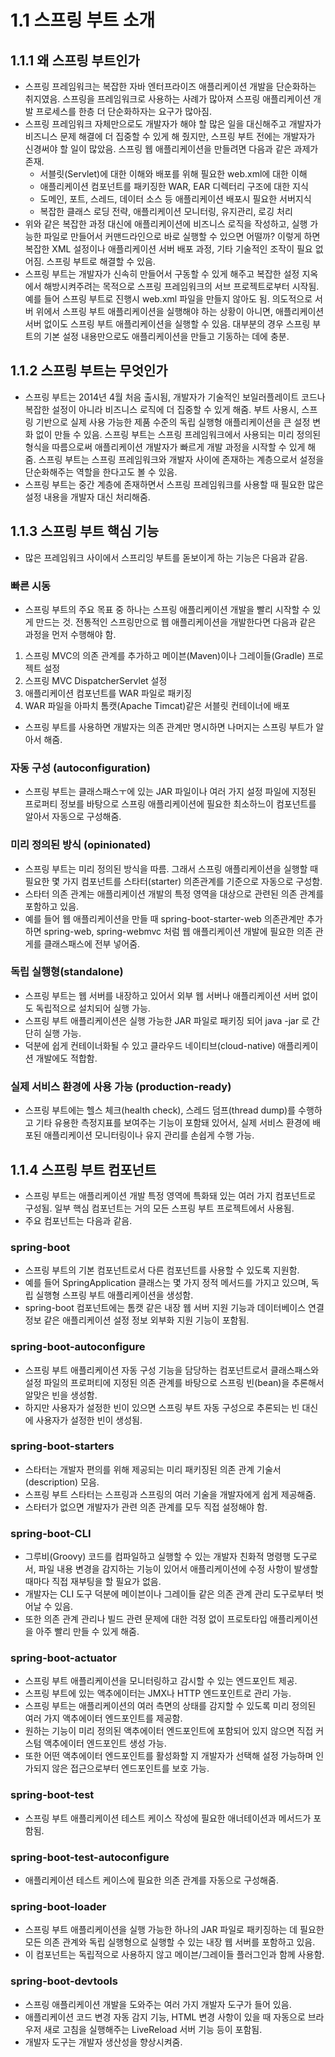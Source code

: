 # 1.1 스프링 부트 소개
## 1.1.1 왜 스프링 부트인가
- 스프링 프레임워크는 복잡한 자바 엔터프라이즈 애플리케이션 개발을 단순화하는 취지였음. 스프링을 프레임워크로 사용하는 사례가 많아져 스프링 애플리케이션 개발 프로세스를 한층 더 단순화하자는 요구가 많아짐.
- 스프링 프레임워크 자체만으로도 개발자가 해야 할 많은 일을 대신해주고 개발자가 비즈니스 문제 해결에 더 집중할 수 있게 해 줬지만, 스프링 부트 전에는 개발자가 신경써야 할 일이 많았음. 스프링 웹 애플리케이션을
만들려면 다음과 같은 과제가 존재.
    - 서블릿(Servlet)에 대한 이해와 배포를 위해 필요한 web.xml에 대한 이해
    - 애플리케이션 컴포넌트를 패키징한 WAR, EAR 디렉터리 구조에 대한 지식
    - 도메인, 포트, 스레드, 데이터 소스 등 애플리케이션 배포시 필요한 서버지식
    - 복잡한 클래스 로딩 전략, 애플리케이션 모니터링, 유지관리, 로깅 처리
- 위와 같은 복잡한 과정 대신에 애플리케이션에 비즈니스 로직을 작성하고, 실행 가능한 파일로 만들어서 커맨드라인으로 바로 실행할 수 있으면 어떨까? 이렇게 하면 복잡한 XML 설정이나 애플리케이션 서버 배포 과정,
기타 기술적인 조작이 필요 없어짐. 스프링 부트로 해결할 수 있음.
- 스프링 부트는 개발자가 신속히 만들어서 구동할 수 있게 해주고 복잡한 설정 지옥에서 해방시켜주려는 목적으로 스프링 프레임워크의 서브 프로젝트로부터 시작됨. 예를 들어 스프링 부트로 진행시 web.xml 파일을
만들지 않아도 됨. 의도적으로 서버 위에서 스프링 부트 애플리케이션을 실행해야 하는 상황이 아니면, 애플리케이션 서버 없이도 스프링 부트 애플리케이션을 실행할 수 있음. 대부분의 경우 스프링 부트의 기본 설정
내용만으로도 애플리케이션을 만들고 기동하는 데에 충분.

## 1.1.2 스프링 부트는 무엇인가
- 스프링 부트는 2014년 4월 처음 출시됨, 개발자가 기술적인 보일러플레이트 코드나 복잡한 설정이 아니라 비즈니스 로직에 더 집중할 수 있게 해줌. 부트 사용시, 스프링 기반으로 실제 사용 가능한 제품 수준의 독립
실행형 애플리케이션을 큰 설정 변화 없이 만들 수 있음. 스프링 부트는 스프링 프레임워크에서 사용되는 미리 정의된 형식을 따름으로써 애플리케이션 개발자가 빠르게 개발 과정을 시작할 수 있게 해줌. 스프링 부트는 
스프링 프레임워크와 개발자 사이에 존재하는 계층으로서 설정을 단순화해주는 역할을 한다고도 볼 수 있음.
- 스프링 부트는 중간 계층에 존재하면서 스프링 프레임워크를 사용할 때 필요한 많은 설정 내용을 개발자 대신 처리해줌.

## 1.1.3 스프링 부트 핵심 기능
- 많은 프레임워크 사이에서 스프리잉 부트를 돋보이게 하는 기능은 다음과 같음.
### 빠른 시동
- 스프링 부트의 주요 목표 중 하나는 스프링 애플리케이션 개발을 빨리 시작할 수 있게 만드는 것. 전통적인 스프링만으로 웹 애플리케이션을 개발한다면 다음과 같은 과정을 먼저 수행해야 함.
1. 스프링 MVC의 의존 관계를 추가하고 메이븐(Maven)이나 그레이들(Gradle) 프로젝트 설정
2. 스프링 MVC DispatcherServlet 설정
3. 애플리케이션 컴포넌트를 WAR 파일로 패키징
4. WAR 파일을 아파치 톰캣(Apache Timcat)같은 서블릿 컨테이너에 배포
- 스프링 부트를 사용하면 개발자는 의존 관계만 명시하면 나머지는 스프링 부트가 알아서 해줌.

### 자동 구성 (autoconfiguration)
- 스프링 부트는 클래스패스ㅜ에 있는 JAR 파일이나 여러 가지 설정 파일에 지정된 프로퍼티 정보를 바탕으로 스프링 애플리케이션에 필요한 최소하느이 컴포넌트를 알아서 자동으로 구성해줌. 

### 미리 정의된 방식 (opinionated)
- 스프링 부트는 미리 정의된 방식을 따름. 그래서 스프링 애플리케이션을 실행할 때 필요한 몇 가지 컴포넌트를 스타터(starter) 의존관계를 기준으로 자동으로 구성함.
- 스타터 의존 관계는 애플리케이션 개발의 특정 영역을 대상으로 관련된 의존 관계를 포함하고 있음.
- 예를 들어 웹 애플리케이션을 만들 때 spring-boot-starter-web 의존관계만 추가하면 spring-web, spring-webmvc 처럼 웹 애플리케이션 개발에 필요한 의존 관게를 클래스패스에 전부 넣어줌.

### 독립 실행형(standalone)
- 스프링 부트는 웹 서버를 내장하고 있어서 외부 웹 서버나 애플리케이션 서버 없이도 독립적으로 설치되어 실행 가능.
- 스프링 부트 애플리케이션은 실행 가능한 JAR 파일로 패키징 되어 java -jar 로 간단히 실행 가능.
- 덕분에 쉽게 컨테이너화될 수 있고 클라우드 네이티브(cloud-native) 애플리케이션 개발에도 적합함.

### 실제 서비스 환경에 사용 가능 (production-ready)
- 스프링 부트에는 헬스 체크(health check), 스레드 덤프(thread dump)를 수행하고 기타 유용한 측정지표를 보여주는 기능이 포함돼 있어서, 실제 서비스 환경에 배포된 애플리케이션 모니터링이나 유지 관리를
손쉽게 수행 가능.

## 1.1.4 스프링 부트 컴포넌트
- 스프링 부트는 애플리케이션 개발 특정 영역에 특화돼 있는 여러 가지 컴포넌트로 구성됨.  일부 핵심 컴포넌트는 거의 모든 스프링 부트 프로젝트에서 사용됨.
- 주요 컴포넌트는 다음과 같음.

### spring-boot
- 스프링 부트의 기본 컴포넌트로서 다른 컴포넌트를 사용할 수 있도록 지원함.
- 예를 들어 SpringApplication 클래스는 몇 가지 정적 메서드를 가지고 있으며, 독립 실행형 스프링 부트 애플리케이션을 생성함.
- spring-boot 컴포넌트에는 톰캣 같은 내장 웹 서버 지원 기능과 데이터베이스 연결 정보 같은 애플리케이션 설정 정보 외부화 지원 기능이 포함됨.

### spring-boot-autoconfigure
- 스프링 부트 애플리케이션 자동 구성 기능을 담당하는 컴포넌트로서 클래스패스와 설정 파일의 프로퍼티에 지정된 의존 관계를 바탕으로 스프링 빈(bean)을 추론해서 알맞은 빈을 생성함.
- 하지만 사용자가 설정한 빈이 있으면 스프링 부트 자동 구성으로 추론되는 빈 대신에 사용자가 설정한 빈이 생성됨.

### spring-boot-starters
- 스타터는 개발자 편의를 위해 제공되는 미리 패키징된 의존 관계 기술서(description) 모음.
- 스프링 부트 스타터는 스프링과 스프링의 여러 기술을 개발자에게 쉽게 제공해줌.
- 스타터가 없으면 개발자가 관련 의존 관계를 모두 직접 설정해야 함.

### spring-boot-CLI
- 그루비(Groovy) 코드를 컴파일하고 실행할 수 있는 개발자 친화적 명령행 도구로서, 파일 내용 변경을 감지하는 기능이 있어서 애플리케이션에 수정 사항이 발생할 때마다 직접 재부팅을 할 필요가 없음.
- 개발자는 CLI 도구 덕분에 메이븐이나 그레이들 같은 의존 관계 관리 도구로부터 벗어날 수 있음.
- 또한 의존 관계 관리나 빌드 관련 문제에 대한 걱정 없이 프로토타입 애플리케이션을 아주 빨리 만들 수 있게 해줌.

### spring-boot-actuator
- 스프링 부트 애플리케이션을 모니터링하고 감시할 수 있는 엔드포인트 제공.
- 스프링 부트에 있는 액추에이터는 JMX나 HTTP 엔드포인트로 관리 가능.
- 스프링 부트는 애플리케이션의 여러 측면의 상태를 감지할 수 있도록 미리 정의된 여러 가지 액추에이터 엔드포인트를 제공함.
- 원하는 기능이 미리 정의된 액추에이터 엔드포인트에 포함되어 있지 않으면 직접 커스텀 액추에이터 엔드포인트 생성 가능.
- 또한 어떤 액추에이터 엔드포인트를 활성화할 지 개발자가 선택해 설정 가능하며 인가되지 않은 접근으로부터 엔드포인트를 보호 가능.

### spring-boot-test
- 스프링 부트 애플리케이션 테스트 케이스 작성에 필요한 애너테이션과 메서드가 포함됨.

### spring-boot-test-autoconfigure
- 애플리케이션 테스트 케이스에 필요한 의존 관계를 자동으로 구성해줌.

### spring-boot-loader
- 스프링 부트 애플리케이션을 실행 가능한 하나의 JAR 파일로 패키징하는 데 필요한 모든 의존 관계와 독립 실행형으로 실행할 수 있는 내장 웹 서버를 포함하고 있음.
- 이 컴포넌트는 독립적으로 사용하지 않고 메이븐/그레이들 플러그인과 함께 사용함.

### spring-boot-devtools
- 스프링 애플리케이션 개발을 도와주는 여러 가지 개발자 도구가 들어 있음.
- 애플리케이션 코드 변경 자동 감지 기능, HTML 변경 사항이 있을 때 자동으로 브라우저 새로 고침을 실행해주는 LiveReload 서버 기능 등이 포함됨.
- 개발자 도구는 개발자 생산성을 향상시켜줌.

